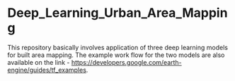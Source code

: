 # Deep_Learning_Urban_Area_Mapping

This repository basically involves application of three deep learning models for built area mapping. The example work flow for the two models are also available on the link - 
https://developers.google.com/earth-engine/guides/tf_examples. 
